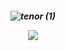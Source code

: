 <h5 align="center">

![tenor (1)](https://github.com/user-attachments/assets/325619cd-d7d9-4810-ac4a-7ca682e28969)



<div align="center"> 

  ![](https://komarev.com/ghpvc/?username=Fordsypines&style=flat&color=8C8276&base=0&label=Alternatives)
